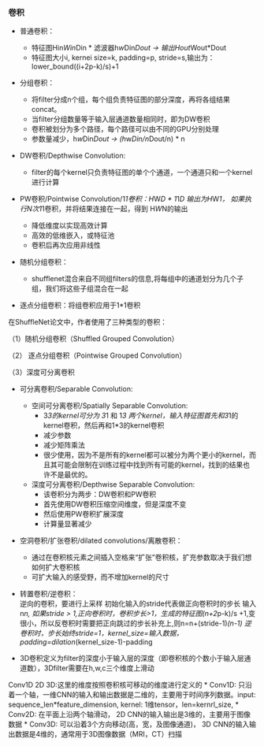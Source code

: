 <!--
 * @Descripttion: 
 * @version: 
 * @Author: jhq
 * @Date: 2022-09-20 23:32:49
 * @LastEditors: Please set LastEditors
 * @LastEditTime: 2023-03-03 16:43:55
-->
### 卷积
* 普通卷积：
    - 特征图Hin*Win*Din * 滤波器h*w*Din*Dout -> 输出Hout*Wout*Dout
    - 特征图大小i, kernei size=k, padding=p, stride=s,输出为：lower_bound((i+2p-k)/s)+1

* 分组卷积：
    - 将filter分成n个组，每个组负责特征图的部分深度，再将各组结果concat。
    - 当filter分组数量等于输入层通道数量相同时，即为DW卷积
    - 卷积被划分为多个路径，每个路径可以由不同的GPU分别处理
    - 参数量减少，h*w*Din*Dout -> (h*w*Din/n*Dout/n) * n

* DW卷积/Depthwise Convolution:
    - filter的每个kernel只负责特征图的单个个通道，一个通道只和一个kernel进行计算    

* PW卷积/Pointwise Convolution/1*1卷积：H*W*D  *  1*1*D  输出为H*W*1， 如果执行N次1*1卷积，并将结果连接在一起，得到 H*W*N的输出  
    * 降低维度以实现高效计算
    * 高效的低维嵌入，或特征池
    * 卷积后再次应用非线性


* 随机分组卷积：
    - shufflenet混合来自不同组filters的信息,将每组中的通道划分为几个子组，我们将这些子组混合在一起

* 逐点分组卷积：将组卷积应用于1*1卷积

在ShuffleNet论文中，作者使用了三种类型的卷积：

（1）随机分组卷积（Shuffled Grouped Convolution）

（2） 逐点分组卷积（Pointwise Grouped Convolution）

（3）深度可分离卷积

* 可分离卷积/Separable Convolution:
    * 空间可分离卷积/Spatially Separable Convolution:
        - 3*3的kernel可分为 3*1 和 1*3 两个kernel，输入特征图首先和3*1的kernel卷积，然后再和1*3的kernel卷积
        - 减少参数
        - 减少矩阵乘法
        - 很少使用，因为不是所有的kernel都可以被分为两个更小的kernel，而且其可能会限制在训练过程中找到所有可能的kernel，找到的结果也许不是最优的。
    * 深度可分离卷积/Depthwise Separable Convolution:
        - 该卷积分为两步：DW卷积和PW卷积
        - 首先使用DW卷积压缩空间维度，但是深度不变
        - 然后使用PW卷积扩展深度
        - 计算量显著减少

* 空洞卷积/扩张卷积/dilated convolutions/离散卷积：
    - 通过在卷积核元素之间插入空格来“扩张”卷积核，扩充参数取决于我们想如何扩大卷积核
    - 可扩大输入的感受野，而不增加kernel的尺寸

* 转置卷积/逆卷积：  
    逆向的卷积，要进行上采样
    初始化输入的stride代表做正向卷积时的步长
    输入n*n, 如果stride > 1,正向卷积时，卷积步长>1，生成的特征图(n+2*p-k)/s +1,变很小，所以反卷积时需要把正向跳过的步长补充上,则n=n+(stride-1)*(n-1)
    逆卷积时，步长始终stride=1，kernel_size=输入数据，
    padding=dilation*(kernel_size-1)-padding

* 3D卷积定义为filter的深度小于输入层的深度（即卷积核的个数小于输入层通道数），3Dfilter需要在h,w,c三个维度上滑动

Conv1D 2D 3D:这里的维度按照卷积核可移动的维度进行定义的
    * Conv1D: 只沿着一个轴，一维CNN的输入和输出数据是二维的，主要用于时间序列数据。input: sequence_len*feature_dimension, kernel: 1维tensor，len=kernrl_size, 
    * Conv2D: 在平面上沿两个轴滑动， 2D CNN的输入输出是3维的，主要用于图像数据
    * Conv3D: 可以沿着3个方向移动(高，宽，及图像通道)， 3D CNN的输入输出数据是4维的，通常用于3D图像数据（MRI，CT）扫描